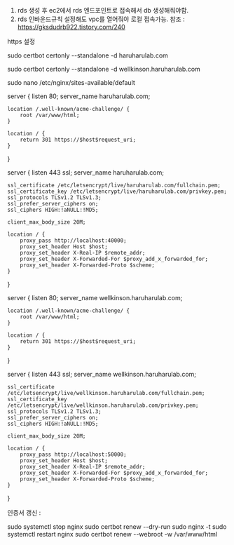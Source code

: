 
1. rds 생성 후 ec2에서 rds 엔드포인트로 접속해서 db 생성해줘야함.
2. rds 인바운드규칙 설정해도 vpc를 열어줘야 로컬 접속가능. 참조 : https://gksdudrb922.tistory.com/240

https 설정

sudo certbot certonly --standalone -d haruharulab.com 

sudo certbot certonly --standalone -d wellkinson.haruharulab.com 

sudo nano /etc/nginx/sites-available/default

server {
    listen 80;
    server_name haruharulab.com;

    location /.well-known/acme-challenge/ {
        root /var/www/html;
    }

    location / {
        return 301 https://$host$request_uri;
    }
}

server {
    listen 443 ssl;
    server_name haruharulab.com;

    ssl_certificate /etc/letsencrypt/live/haruharulab.com/fullchain.pem;
    ssl_certificate_key /etc/letsencrypt/live/haruharulab.com/privkey.pem;
    ssl_protocols TLSv1.2 TLSv1.3;
    ssl_prefer_server_ciphers on;
    ssl_ciphers HIGH:!aNULL:!MD5;

    client_max_body_size 20M;

    location / {
        proxy_pass http://localhost:40000;
        proxy_set_header Host $host;
        proxy_set_header X-Real-IP $remote_addr;
        proxy_set_header X-Forwarded-For $proxy_add_x_forwarded_for;
        proxy_set_header X-Forwarded-Proto $scheme;
    }
}

server {
    listen 80;
    server_name wellkinson.haruharulab.com;

    location /.well-known/acme-challenge/ {
        root /var/www/html;
    }

    location / {
        return 301 https://$host$request_uri;
    }
}

server {
    listen 443 ssl;
    server_name wellkinson.haruharulab.com;

    ssl_certificate /etc/letsencrypt/live/wellkinson.haruharulab.com/fullchain.pem;
    ssl_certificate_key /etc/letsencrypt/live/wellkinson.haruharulab.com/privkey.pem;
    ssl_protocols TLSv1.2 TLSv1.3;
    ssl_prefer_server_ciphers on;
    ssl_ciphers HIGH:!aNULL:!MD5;

    client_max_body_size 20M;   

    location / {
        proxy_pass http://localhost:50000;
        proxy_set_header Host $host;
        proxy_set_header X-Real-IP $remote_addr;
        proxy_set_header X-Forwarded-For $proxy_add_x_forwarded_for;
        proxy_set_header X-Forwarded-Proto $scheme;
    }
}

인증서 갱신 : 

sudo systemctl stop nginx
sudo certbot renew --dry-run
sudo nginx -t
sudo systemctl restart nginx
sudo certbot renew --webroot -w /var/www/html
